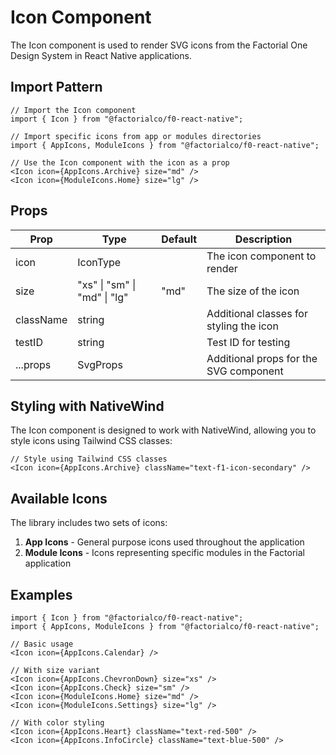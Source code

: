 # Icon Component

The Icon component is used to render SVG icons from the Factorial One Design System in React Native applications.

## Import Pattern

```tsx
// Import the Icon component
import { Icon } from "@factorialco/f0-react-native";

// Import specific icons from app or modules directories
import { AppIcons, ModuleIcons } from "@factorialco/f0-react-native";

// Use the Icon component with the icon as a prop
<Icon icon={AppIcons.Archive} size="md" />
<Icon icon={ModuleIcons.Home} size="lg" />
```

## Props

| Prop      | Type                         | Default | Description                             |
| --------- | ---------------------------- | ------- | --------------------------------------- |
| icon      | IconType                     |         | The icon component to render            |
| size      | "xs" \| "sm" \| "md" \| "lg" | "md"    | The size of the icon                    |
| className | string                       |         | Additional classes for styling the icon |
| testID    | string                       |         | Test ID for testing                     |
| ...props  | SvgProps                     |         | Additional props for the SVG component  |

## Styling with NativeWind

The Icon component is designed to work with NativeWind, allowing you to style icons using Tailwind CSS classes:

```tsx
// Style using Tailwind CSS classes
<Icon icon={AppIcons.Archive} className="text-f1-icon-secondary" />
```

## Available Icons

The library includes two sets of icons:

1. **App Icons** - General purpose icons used throughout the application
2. **Module Icons** - Icons representing specific modules in the Factorial application

## Examples

```tsx
import { Icon } from "@factorialco/f0-react-native";
import { AppIcons, ModuleIcons } from "@factorialco/f0-react-native";

// Basic usage
<Icon icon={AppIcons.Calendar} />

// With size variant
<Icon icon={AppIcons.ChevronDown} size="xs" />
<Icon icon={AppIcons.Check} size="sm" />
<Icon icon={ModuleIcons.Home} size="md" />
<Icon icon={ModuleIcons.Settings} size="lg" />

// With color styling
<Icon icon={AppIcons.Heart} className="text-red-500" />
<Icon icon={AppIcons.InfoCircle} className="text-blue-500" />
```
